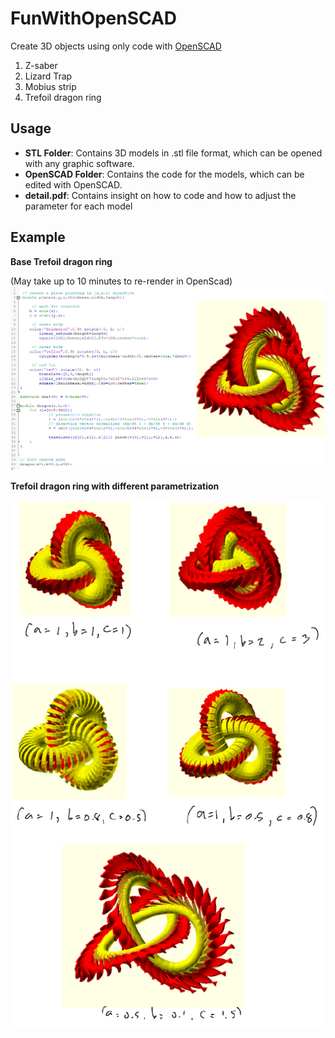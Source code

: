 # FunWithOpenSCAD
Create 3D objects using only code with [OpenSCAD](https://openscad.org/)
1. Z-saber
2. Lizard Trap
3. Mobius strip
4. Trefoil dragon ring
   
## Usage
* **STL Folder**: Contains 3D models in .stl file format, which can be opened with any graphic software.
* **OpenSCAD Folder**:  Contains the code for the models, which can be edited with OpenSCAD.
* **detail.pdf**: Contains insight on how to code and how to adjust the parameter for each model
  
## Example

**Base Trefoil dragon ring** 

(May take up to 10 minutes to re-render in OpenScad)
![Trefoil](dragonandcode.png)

**Trefoil dragon ring with different parametrization**

![Trefoil2](dragon2.png)

